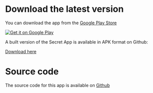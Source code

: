 # Download the latest version

You can download the app from the [Google Play Store](https://play.google.com/store/apps/details?id=com.aspenshore.secretapp)

[![Get it on Google Play](https://play.google.com/intl/en_us/badges/static/images/badges/en_badge_web_generic.png)](https://play.google.com/store/apps/details?id=com.aspenshore.secretapp&pcampaignid=pcampaignidMKT-Other-global-all-co-prtnr-py-PartBadge-Mar2515-1)

A built version of the Secret App is available in APK format on Github:

[Download here](https://github.com/dogriffiths/SecretApp/releases/tag/published-40)

# Source code

The source code for this app is available on [Github](https://github.com/dogriffiths/SecretApp)

